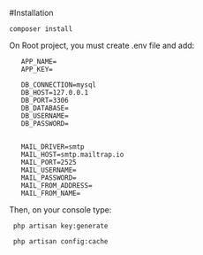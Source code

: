 #Installation

```composer install```

On Root project, you must create .env file and add:

```
   APP_NAME=
   APP_KEY=
   
   DB_CONNECTION=mysql
   DB_HOST=127.0.0.1
   DB_PORT=3306
   DB_DATABASE=
   DB_USERNAME=
   DB_PASSWORD=
   
   
   MAIL_DRIVER=smtp
   MAIL_HOST=smtp.mailtrap.io
   MAIL_PORT=2525
   MAIL_USERNAME=
   MAIL_PASSWORD=
   MAIL_FROM_ADDRESS=
   MAIL_FROM_NAME=

```

Then, on your console type:

``` php artisan key:generate```

``` php artisan config:cache```
